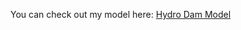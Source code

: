 You can check out my model here: [Hydro Dam Model](https://labs-publications.s3.eu-west-1.amazonaws.com/1655386134_grand_ethiopian_renaissance_dam.html)